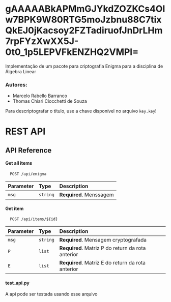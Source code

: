 # gAAAAABkAPMmGJYkdZOZKCs4OIw7BPK9W80RTG5moJzbnu88C7tixQkEJ0jKacsoy2FZTadiruofJnDrLHm7rpFYzXwXX5J-0t0_1p5LEPVFkENZHQ2VMPI=
Implementação de um pacote para criptografia Enigma para a disciplina de Álgebra Linear

### Autores:
- Marcelo Rabello Barranco
- Thomas Chiari Ciocchetti de Souza

Para descriptografar o título, use a chave disponível no arquivo ```key.key```!


# REST API

## API Reference

#### Get all items

```http
  POST /api/enigma
```

| Parameter | Type     | Description                |
| :-------- | :------- | :------------------------- |
| `msg`     | `string` | **Required**. Menssagem    |

#### Get item

```http
  POST /api/items/${id}
```

| Parameter | Type     | Description                       |
| :-------- | :------- | :-------------------------------- |
| `msg`     | `string` | **Required**. Mensagem cryptografada |
| `P`       | `list`   | **Required**. Matriz P do return da rota anterior |
| `E`       | `list`   | **Required**. Matriz E do return da rota anterior |

#### test_api.py

A api pode ser testada usando esse arquivo

